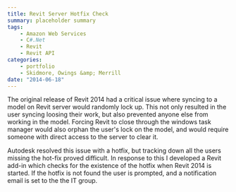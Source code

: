 ```yaml
---
title: Revit Server Hotfix Check
summary: placeholder summary
tags:
    - Amazon Web Services
    - C#.Net
    - Revit
    - Revit API
categories:
    - portfolio
    - Skidmore, Owings &amp; Merrill
date: "2014-06-18"
---
```


The original release of Revit 2014 had a critical issue where syncing to a model on Revit server would randomly lock up. This not only resulted in the user syncing loosing their work, but also prevented anyone else from working in the model. Forcing Revit to close through the windows task manager would also orphan the user's lock on the model, and would require someone with direct access to the server to clear it.

Autodesk resolved this issue with a hotfix, but tracking down all the users missing the hot-fix proved difficult. In response to this I developed a Revit add-in which checks for the existence of the hotfix when Revit 2014 is started. If the hotfix is not found the user is prompted, and a notification email is set to the the IT group.
